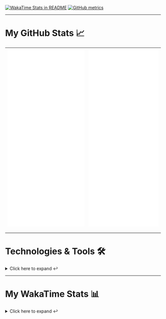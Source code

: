 [![WakaTime Stats in README](https://github.com/LOsioChico/LOsioChico/actions/workflows/waka.yml/badge.svg)](https://github.com/LOsioChico/LOsioChico/actions/workflows/waka.yml) [![GitHub metrics](https://github.com/LOsioChico/LOsioChico/actions/workflows/metrics.yml/badge.svg)](https://github.com/LOsioChico/LOsioChico/actions/workflows/metrics.yml)

---

# My GitHub Stats 📈

| ![](./assets/metrics.svg) | ![](./assets/metrics2.svg) |
| ------------------------- | -------------------------- |

---

# Technologies & Tools 🛠️

<details>
<summary>Click here to expand ↩️</summary>
<br>

## Programming Languages

[![HTML5](https://img.shields.io/badge/HTML5-E34F26?style=for-the-badge&logo=html5&logoColor=white)](https://developer.mozilla.org/en-US/docs/Web/HTML)
[![CSS3](https://img.shields.io/badge/CSS3-1572B6?style=for-the-badge&logo=css3&logoColor=white)](https://developer.mozilla.org/en-US/docs/Web/CSS)
[![JavaScript](https://img.shields.io/badge/JavaScript-F7DF1E?style=for-the-badge&logo=javascript&logoColor=black)](https://developer.mozilla.org/en-US/docs/Web/JavaScript)
[![TypeScript](https://img.shields.io/badge/TypeScript-007ACC?style=for-the-badge&logo=typescript&logoColor=white)](https://www.typescriptlang.org/)

## Web Development

[![React](https://img.shields.io/badge/React-%2361DAFB.svg?&style=for-the-badge&logo=react&logoColor=white)](https://reactjs.org/)
[![React Router Dom](https://img.shields.io/badge/React%20Router%20Dom-CA4245?style=for-the-badge&logo=react-router&logoColor=white)](https://reactrouter.com/)
[![Framer Motion](https://img.shields.io/badge/Framer%20Motion-000000?style=for-the-badge&logo=framer&logoColor=white)](https://www.framer.com/api/motion/)
[![React Query](https://img.shields.io/badge/React%20Query-FF4154?style=for-the-badge&logo=react&logoColor=white)](https://react-query.tanstack.com/)
![Zustand](https://img.shields.io/badge/zustand-%2320232a.svg?style=for-the-badge&logo=react&logoColor=%2361DAFB)

## Form Handling

[![React Hook Form](https://img.shields.io/badge/React%20Hook%20Form-0DAE8B?style=for-the-badge&logo=react-hook-form&logoColor=white)](https://react-hook-form.com/)
[![Zod](https://img.shields.io/badge/Zod-DF2935?style=for-the-badge&logo=typescript&logoColor=white)](https://github.com/colinhacks/zod)

## Web Development Tools

[![Vitest](https://img.shields.io/badge/Vitest-646CFF?style=for-the-badge&logo=vite&logoColor=white)](https://vitest.netlify.app/)
[![ESLint](https://img.shields.io/badge/ESLint-4B32C3?style=for-the-badge&logo=eslint&logoColor=white)](https://eslint.org/)
[![Prettier](https://img.shields.io/badge/Prettier-F7B93E?style=for-the-badge&logo=prettier&logoColor=black)](https://prettier.io/)
[![Tailwind CSS](https://img.shields.io/badge/Tailwind%20CSS-38B2AC?style=for-the-badge&logo=tailwind-css&logoColor=white)](https://tailwindcss.com/)

## Workflow Tools

[![Git](https://img.shields.io/badge/Git-F05032?style=for-the-badge&logo=git&logoColor=white)](https://git-scm.com/)
[![Visual Studio Code](https://img.shields.io/badge/Visual%20Studio%20Code-007ACC?style=for-the-badge&logo=visual-studio-code&logoColor=white)](https://code.visualstudio.com/)

</details>

---

# My WakaTime Stats 📊

<details>
<summary>Click here to expand ↩️</summary>
<br>

<!--START_SECTION:waka-->
![Code Time](http://img.shields.io/badge/Code%20Time-597%20hrs%2038%20mins-blue)

![Lines of code](https://img.shields.io/badge/From%20Hello%20World%20I%27ve%20Written-292.9%20thousand%20lines%20of%20code-blue)

**🐱 My GitHub Data** 

> 📦 73.5 kB Used in GitHub's Storage 
 > 
> 🏆 809 Contributions in the Year 2023
 > 
> 🚫 Not Opted to Hire
 > 
> 📜 10 Public Repositories 
 > 
> 🔑 5 Private Repositories 
 > 
**I'm an Early 🐤** 

```text
🌞 Morning                458 commits         █████░░░░░░░░░░░░░░░░░░░░   20.38 % 
🌆 Daytime                846 commits         █████████░░░░░░░░░░░░░░░░   37.65 % 
🌃 Evening                458 commits         █████░░░░░░░░░░░░░░░░░░░░   20.38 % 
🌙 Night                  485 commits         █████░░░░░░░░░░░░░░░░░░░░   21.58 % 
```
📅 **I'm Most Productive on Friday** 

```text
Monday                   224 commits         ██░░░░░░░░░░░░░░░░░░░░░░░   09.97 % 
Tuesday                  357 commits         ████░░░░░░░░░░░░░░░░░░░░░   15.89 % 
Wednesday                290 commits         ███░░░░░░░░░░░░░░░░░░░░░░   12.91 % 
Thursday                 371 commits         ████░░░░░░░░░░░░░░░░░░░░░   16.51 % 
Friday                   483 commits         █████░░░░░░░░░░░░░░░░░░░░   21.50 % 
Saturday                 327 commits         ████░░░░░░░░░░░░░░░░░░░░░   14.55 % 
Sunday                   195 commits         ██░░░░░░░░░░░░░░░░░░░░░░░   08.68 % 
```


📊 **This Week I Spent My Time On** 

```text
💬 Programming Languages: 
JavaScript               9 hrs 45 mins       ████████████████████░░░░░   79.55 % 
TypeScript               1 hr 40 mins        ███░░░░░░░░░░░░░░░░░░░░░░   13.61 % 
JSON                     12 mins             ░░░░░░░░░░░░░░░░░░░░░░░░░   01.72 % 
YAML                     9 mins              ░░░░░░░░░░░░░░░░░░░░░░░░░   01.23 % 
Bash                     8 mins              ░░░░░░░░░░░░░░░░░░░░░░░░░   01.12 % 
```

**I Mostly Code in JavaScript** 

```text
JavaScript               8 repos             ███████████░░░░░░░░░░░░░░   44.44 % 
TypeScript               7 repos             ██████████░░░░░░░░░░░░░░░   38.89 % 
CSS                      3 repos             ████░░░░░░░░░░░░░░░░░░░░░   16.67 % 
```




 Last Updated on 30/07/2023 00:54:07 UTC
<!--END_SECTION:waka-->

## </details>
